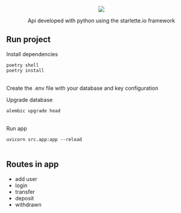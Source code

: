 <p align="center">
  <img src="https://media.discordapp.net/attachments/340263600142942209/837872644187357264/Logo_with_name-removebg-preview.png">
</p>
<p align="center">
    Api developed with python using the starlette.io framework
    <br />
  </p>

## Run project

<div>
  <p>Install dependencies</p>
    <code>poetry shell</code>
    <br />
    <code>poetry install</code>
     <br />
     <br />
  <p>Create the .env file with your database and key configuration</p>
  <p>Upgrade database</p>
   <code>alembic upgrade head</code>
     <br />
     <br />
  <p>Run app</p>
   <code>uvicorn src.app:app --reload</code>
     <br />
     <br />
</div>

## Routes in app

- add user
- login
- transfer
- deposit
- withdrawn

